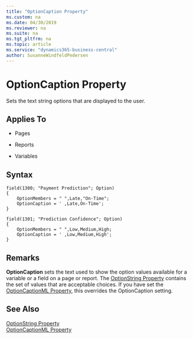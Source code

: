 ```yaml
---
title: "OptionCaption Property"
ms.custom: na
ms.date: 04/30/2019
ms.reviewer: na
ms.suite: na
ms.tgt_pltfrm: na
ms.topic: article
ms.service: "dynamics365-business-central"
author: SusanneWindfeldPedersen
---
```


# OptionCaption Property
Sets the text string options that are displayed to the user.  
  
## Applies To  
  
- Pages  
  
- Reports  
  
- Variables  
  
## Syntax
```
field(1300; "Payment Prediction"; Option)
{
    OptionMembers = " ",Late,"On-Time";
    OptionCaption = ' ,Late,On-Time';
}
```
```
field(1301; "Prediction Confidence"; Option)
{
    OptionMembers = " ",Low,Medium,High;
    OptionCaption = ' ,Low,Medium,High';
}
```

## Remarks  
**OptionCaption** sets the text used to show the option values available for a variable or a field on a page or report. The [OptionString Property](devenv-optionstring-property.md) contains the set of values that are acceptable choices. If you have set the [OptionCaptionML Property](devenv-optioncaptionml-property.md), this overrides the OptionCaption setting.  
  
## See Also  
 [OptionString Property](devenv-optionstring-property.md)   
 [OptionCaptionML Property](devenv-optioncaptionml-property.md)
